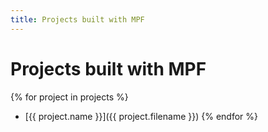 ```yaml
---
title: Projects built with MPF
---
```


# Projects built with MPF

{% for project in projects %}
* [{{ project.name }}]({{ project.filename }})
{% endfor %}